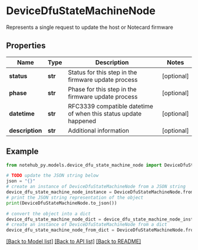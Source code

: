 # DeviceDfuStateMachineNode

Represents a single request to update the host or Notecard firmware

## Properties

Name | Type | Description | Notes
------------ | ------------- | ------------- | -------------
**status** | **str** | Status for this step in the firmware update process | [optional] 
**phase** | **str** | Phase for this step in the firmware update process | [optional] 
**datetime** | **str** | RFC3339 compatible datetime of when this status update happened | [optional] 
**description** | **str** | Additional information | [optional] 

## Example

```python
from notehub_py.models.device_dfu_state_machine_node import DeviceDfuStateMachineNode

# TODO update the JSON string below
json = "{}"
# create an instance of DeviceDfuStateMachineNode from a JSON string
device_dfu_state_machine_node_instance = DeviceDfuStateMachineNode.from_json(json)
# print the JSON string representation of the object
print(DeviceDfuStateMachineNode.to_json())

# convert the object into a dict
device_dfu_state_machine_node_dict = device_dfu_state_machine_node_instance.to_dict()
# create an instance of DeviceDfuStateMachineNode from a dict
device_dfu_state_machine_node_from_dict = DeviceDfuStateMachineNode.from_dict(device_dfu_state_machine_node_dict)
```
[[Back to Model list]](../README.md#documentation-for-models) [[Back to API list]](../README.md#documentation-for-api-endpoints) [[Back to README]](../README.md)



